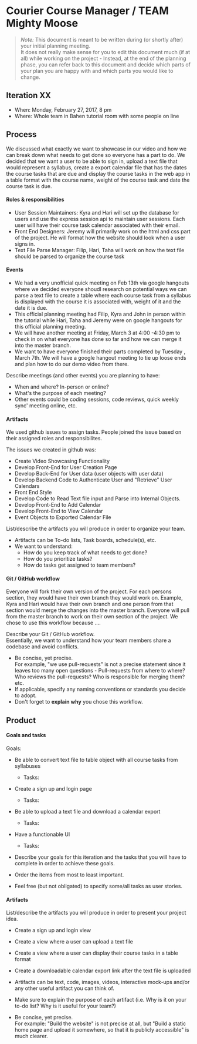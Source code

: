 # Courier Course Manager / TEAM Mighty Moose

 > _Note:_ This document is meant to be written during (or shortly after) your initial planning meeting.     
 > It does not really make sense for you to edit this document much (if at all) while working on the project - Instead, at the end of the planning phase, you can refer back to this document and decide which parts of your plan you are happy with and which parts you would like to change.


## Iteration XX

 * When: Monday, February 27, 2017, 8 pm
 * Where: Whole team in Bahen tutorial room with some people on line

## Process

We discussed what exactly we want to showcase in our video and how we can break down what needs to get done so everyone has a part to do. We decided that we want a user to be able to sign in, upload a text file that would represent a syllabus, create a export calendar file that has the dates the course tasks that are due and display the course tasks in the web app in a table format with the course name, weight of the course task and date the course task is due. 

#### Roles & responsibilities

* User Session Maintainers: Kyra and Hari will set up the database for users and use the express session api to maintain user sessions. Each user will have their course task calendar associated with their email. 
* Front End Designers: Jeremy will primarily work on the html and css part of the project. He will format how the website should look when a user signs in.
* Text File Parse Manager: Filip, Hari, Taha will work on how the text file should be parsed to organize the course task 

#### Events

* We had a very unofficial quick meeting on Feb 13th via google hangouts where we decided everyone shoudl research on potential ways we can parse a text file to create a table where each course task from a syllabus is displayed with the course it is associated with, weight of it and the date it is due.
* This official planning meeting had Filip, Kyra and John in person within the tutorial while Hari, Taha and Jeremy were on google hangouts for this official planning meeting. 
* We will have another meeting at Friday, March 3 at 4:00 -4:30 pm to check in on what everyone has done so far and how we can merge it into the master branch.
* We want to have everyone finished their parts completed by Tuesday , March 7th. We will have a google hangout meeting to tie up loose ends and plan how to do our demo video from there.

Describe meetings (and other events) you are planning to have:
 * When and where? In-person or online?
 * What's the purpose of each meeting?
 * Other events could be coding sessions, code reviews, quick weekly sync' meeting online, etc.

#### Artifacts

We used github issues to assign tasks. People joined the issue based on their assigned roles and responsibilites.

The issues we created in github was:
* Create Video Showcasing Functionality
* Develop Front-End for User Creation Page
* Develop Back-End for User data (user objects with user data)
* Develop Backend Code to Authenticate User and "Retrieve" User Calendars
* Front End Style
* Develop Code to Read Text file input and Parse into Internal Objects.
* Develop Front-End to Add Calendar
* Develop Front-End to View Calendar
* Event Objects to Exported Calendar File


List/describe the artifacts you will produce in order to organize your team.       

 * Artifacts can be To-do lists, Task boards, schedule(s), etc.
 * We want to understand:
   * How do you keep track of what needs to get done?
   * How do you prioritize tasks?
   * How do tasks get assigned to team members?

#### Git / GitHub workflow

Everyone will fork their own version of the project. For each persons section, they would have their own branch they would work on. Example, Kyra and Hari would have their own branch and one person from that section would merge the changes into the master branch. Everyone will pull from the master branch to work on their own section of the project. We chose to use this workflow because ....

Describe your Git / GitHub workflow.     
Essentially, we want to understand how your team members share a codebase and avoid conflicts.

 * Be concise, yet precise.      
For example, "we use pull-requests" is not a precise statement since it leaves too many open questions - Pull-requests from where to where? Who reviews the pull-requests? Who is responsible for merging them? etc.
 * If applicable, specify any naming conventions or standards you decide to adopt.
 * Don't forget to **explain why** you chose this workflow.



## Product

#### Goals and tasks

Goals:

* Be able to convert text file to table object with all course tasks from syllabuses
   * Tasks:
   
* Create a sign up and login page
  * Tasks:
  
* Be able to upload a text file and download a calendar export
   * Tasks:
 
* Have a functionable UI
   * Tasks:
   
 * Describe your goals for this iteration and the tasks that you will have to complete in order to achieve these goals.
 * Order the items from most to least important.
 * Feel free (but not obligated) to specify some/all tasks as user stories.

#### Artifacts

List/describe the artifacts you will produce in order to present your project idea.

* Create a sign up and login view

* Create a view where a user can upload a text file

* Create a view where a user can display their course tasks in a table format

* Create a downloadable calendar export link after the text file is uploaded



 * Artifacts can be text, code, images, videos, interactive mock-ups and/or any other useful artifact you can think of.
 * Make sure to explain the purpose of each artifact (i.e. Why is it on your to-do list? Why is it useful for your team?)
 * Be concise, yet precise.         
   For example: "Build the website" is not precise at all, but "Build a static home page and upload it somewhere, so that it is publicly accessible" is much clearer.
